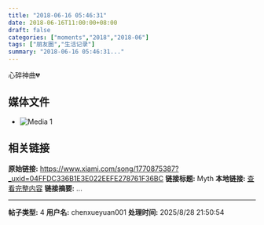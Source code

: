 ```yaml
---
title: "2018-06-16 05:46:31"
date: 2018-06-16T11:00:00+08:00
draft: false
categories: ["moments","2018","2018-06"]
tags: ["朋友圈","生活记录"]
summary: "2018-06-16 05:46:31..."
---
```


心碎神曲💔

## 媒体文件

- ![Media 1](/Moments/photos/2018-06-16/201806160546310.jpg)

## 相关链接

**原始链接:** https://www.xiami.com/song/1770875387?_uxid=04FFDC336B1E3E022EEFE278761F36BC
**链接标题:** Myth
**本地链接:** [查看完整内容](/link_content/2018/06/2018-06-16-1/link_content/)
**链接摘要:** ...

---

**帖子类型:** 4
**用户名:** chenxueyuan001
**处理时间:** 2025/8/28 21:50:54